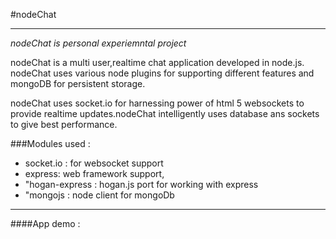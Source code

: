 #nodeChat
________________

*nodeChat is personal experiemntal project*

nodeChat is a multi user,realtime chat application developed in node.js.
nodeChat uses various node plugins for supporting different features and mongoDB for persistent storage.

nodeChat uses socket.io for harnessing power of html 5 websockets to provide realtime updates.nodeChat intelligently uses database ans sockets to give best performance.


###Modules used :


* socket.io : for websocket support
* express: web framework support,
* "hogan-express : hogan.js port for working with express
* "mongojs : node client for mongoDb
        

________________

####App demo : 